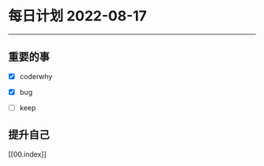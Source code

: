 #  每日计划 2022-08-17
---
## 重要的事
- [x]  coderwhy
- [x]  bug
- [ ]  keep



## 提升自己

  



[[00.index]]








